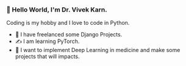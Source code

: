 ### 👋 Hello World, I'm Dr. Vivek Karn.

Coding is my hobby and I love to code in Python.

- 🔭 I have freelanced some Django Projects.
- ✍️ I am learning PyTorch.
- 🔭 I want to implement Deep Learning in medicine and make some projects that will impacts.
